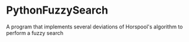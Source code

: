 # PythonFuzzySearch
A program that implements several deviations of Horspool's algorithm to perform a fuzzy search

